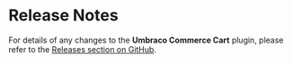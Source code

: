 # Release Notes

For details of any changes to the **Umbraco Commerce Cart** plugin, please refer to the [Releases section on GitHub](https://github.com/umbraco/Umbraco.Commerce.Cart/releases).